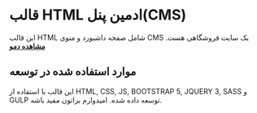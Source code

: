 # قالب HTML ادمین پنل(CMS)
این قالب HTML شامل صفحه داشبورد و منوی CMS یک سایت فروشگاهی هست.
**[مشاهده دمو](https://htaria.github.io/admin-panel/)**
## موارد استفاده شده در توسعه
این قالب با استفاده از HTML, CSS, JS, BOOTSTRAP 5, JQUERY 3, SASS و GULP توسعه داده شده. امیدوارم براتون مفید باشه.


